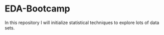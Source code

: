 # EDA-Bootcamp
In this repository I will initialize statistical techniques to explore lots of data sets.
